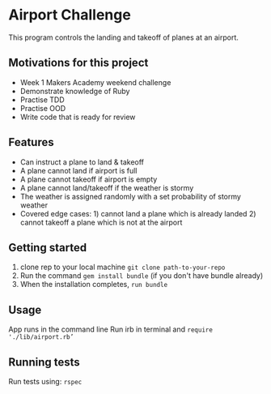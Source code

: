 # Airport Challenge

This program controls the landing and takeoff of planes at an airport.

## Motivations for this project

* Week 1 Makers Academy weekend challenge
* Demonstrate knowledge of Ruby
* Practise TDD
* Practise OOD
* Write code that is ready for review

## Features

* Can instruct a plane to land & takeoff
* A plane cannot land if airport is full
* A plane cannot takeoff if airport is empty
* A plane cannot land/takeoff if the weather is stormy
* The weather is assigned randomly with a set probability of stormy weather
* Covered edge cases: 1) cannot land a plane which is already landed 2) cannot takeoff a plane which is not at the airport


## Getting started

1. clone rep to your local machine `git clone path-to-your-repo`
2. Run the command `gem install bundle` (if you don't have bundle already)
3. When the installation completes, `run bundle`

## Usage

App runs in the command line
Run irb in terminal and `require './lib/airport.rb’`

## Running tests

Run tests using:
`rspec`
